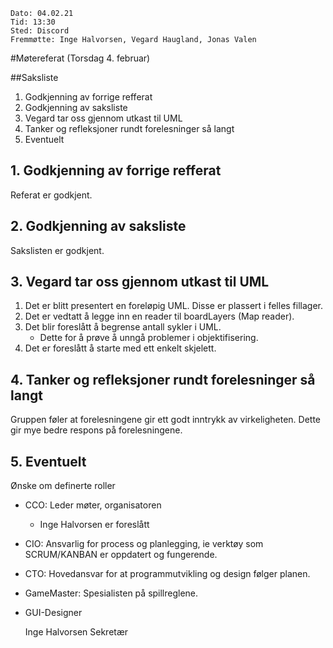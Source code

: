     Dato: 04.02.21
    Tid: 13:30
    Sted: Discord
    Fremmøtte: Inge Halvorsen, Vegard Haugland, Jonas Valen
    
#Møtereferat (Torsdag 4. februar)

##Saksliste
1. Godkjenning av forrige refferat
2. Godkjenning av saksliste
3. Vegard tar oss gjennom utkast til UML
4. Tanker og refleksjoner rundt forelesninger så langt
5. Eventuelt

## 1. Godkjenning av forrige refferat
Referat er godkjent.

## 2. Godkjenning av saksliste
Sakslisten er godkjent.

## 3. Vegard tar oss gjennom utkast til UML
1. Det er blitt presentert en foreløpig UML. Disse er plassert i felles fillager.
2. Det er vedtatt å legge inn en reader til boardLayers (Map reader).
3. Det blir foreslått å begrense antall sykler i UML.
   - Dette for å prøve å unngå problemer i objektifisering.
4. Det er foreslått å starte med ett enkelt skjelett.

## 4. Tanker og refleksjoner rundt forelesninger så langt
Gruppen føler at forelesningene gir ett godt inntrykk av virkeligheten. 
Dette gir mye bedre respons på forelesningene.

## 5. Eventuelt
Ønske om definerte roller
- CCO: Leder møter, organisatoren
    - Inge Halvorsen er foreslått
- CIO: Ansvarlig for process og planlegging, ie verktøy som SCRUM/KANBAN er oppdatert og fungerende.
- CTO: Hovedansvar for at programmutvikling og design følger planen.
- GameMaster: Spesialisten på spillreglene.
- GUI-Designer


    Inge Halvorsen
    Sekretær